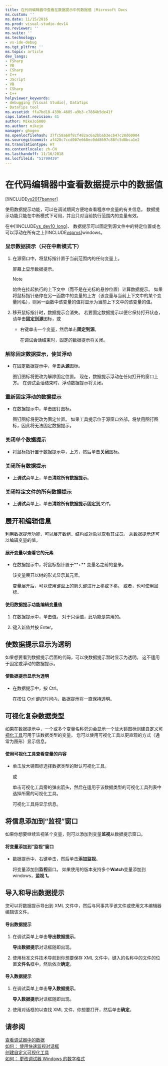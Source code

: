 ```yaml
---
title: 在代码编辑器中查看在数据提示中的数据值 |Microsoft Docs
ms.custom: ''
ms.date: 11/15/2016
ms.prod: visual-studio-dev14
ms.reviewer: ''
ms.suite: ''
ms.technology:
- vs-ide-debug
ms.tgt_pltfrm: ''
ms.topic: article
dev_langs:
- FSharp
- VB
- CSharp
- C++
- JScript
- VB
- CSharp
- C++
helpviewer_keywords:
- debugging [Visual Studio], DataTips
- DataTips tool
ms.assetid: ffa7bd18-439b-4685-a9b3-c7884b5de41f
caps.latest.revision: 41
author: MikeJo5000
ms.author: mikejo
manager: ghogen
ms.openlocfilehash: 37fc58a68f8cf482ac6a2bbab3ecb47c28d60904
ms.sourcegitcommit: af428c7ccd007e668ec0dd8697c88fc5d8bca1e2
ms.translationtype: HT
ms.contentlocale: zh-CN
ms.lasthandoff: 11/16/2018
ms.locfileid: "51799439"
---
```

# <a name="view-data-values-in-data-tips--in-the-code-editor"></a>在代码编辑器中查看数据提示中的数据值
[!INCLUDE[vs2017banner](../includes/vs2017banner.md)]

使用数据提示功能，可以在调试期间方便地查看程序中变量的有关信息。 数据提示功能只能在中断模式下可用，并且只对当前执行范围内的变量有效。  
  
 在中[!INCLUDE[vs_dev10_long](../includes/vs-dev10-long-md.md)]、 数据提示可以固定到源文件中的特定位置或也可以浮动在所有之上[!INCLUDE[vsprvs](../includes/vsprvs-md.md)]windows。  
  
### <a name="to-display-a-datatip-in-break-mode-only"></a>显示数据提示（只在中断模式下）  
  
1. 在源窗口中，将鼠标指针置于当前范围内的任何变量上。  
  
    屏幕上显示数据提示。  
  
   > [!NOTE]
   >  始终在挂起执行的上下文中（而不是在光标的悬停位置）计算数据提示。 如果将鼠标指针悬停在另一函数中的变量的上方（该变量与当前上下文中的某个变量同名），则另一函数中该变量的值将显示为当前上下文中的该变量的值。  
  
2. 移开鼠标指针时，数据提示会消失。 若要固定数据提示以便它保持打开状态，请单击**固定到源**图标，或  
  
   - 右键单击一个变量，然后单击**固定到源**。  
  
     在调试会话结束时，固定的数据提示将关闭。  
  
### <a name="to-unpin-a-datatip-and-make-it-float"></a>解除固定数据提示，使其浮动  
  
-   在固定数据提示中，单击**从源**图标。  
  
     图钉图标将更改为解除固定位置。 现在，数据提示浮动在任何打开的窗口上方。 在调试会话结束时，浮动数据提示将关闭。  
  
### <a name="to-repin-a-floating-datatip"></a>重新固定浮动的数据提示  
  
-   在数据提示中，单击图钉图标。  
  
     图钉图标将更改为固定位置。 如果工具提示位于源窗口外部，将禁用图钉图标，因此将无法固定数据提示。  
  
### <a name="to-close-a-datatip"></a>关闭单个数据提示  
  
-   将鼠标指针置于数据提示中，上方，然后单击**关闭**图标。  
  
### <a name="to-close-all-datatips"></a>关闭所有数据提示  
  
-   上**调试**菜单上，单击**清除所有数据提示**。  
  
### <a name="to-close-all-datatips-for-a-specific-file"></a>关闭特定文件的所有数据提示  
  
-   上**调试**菜单上，单击**清除所有数据提示固定到***文件*。  
  
## <a name="expanding-and-editing-information"></a>展开和编辑信息  
 利用数据提示功能，可以展开数组、结构或对象以查看其成员。 从数据提示还可以编辑变量的值。  
  
#### <a name="to-expand-a-variable-to-see-its-elements"></a>展开变量以查看它的元素  
  
-   在数据提示中，将鼠标指针置于**+** 变量名之前的登录。  
  
     该变量展开以树的形式显示其元素。  
  
     变量展开后，可以使用键盘上的箭头键进行上移或下移。 或者，也可使用鼠标。  
  
#### <a name="to-edit-the-value-of-a-variable-using-a-datatip"></a>使用数据提示功能编辑变量值  
  
1.  在数据提示中，单击值。 对于只读值，此功能是禁用的。  
  
2.  键入新值并按 Enter。  
  
## <a name="making-a-datatip-transparent"></a>使数据提示显示为透明  
 如果想要看到数据提示后面的代码，可以使数据提示暂时显示为透明。 这不适用于固定或浮动的数据提示。  
  
#### <a name="to-make-a-datatip-transparent"></a>使数据提示显示为透明  
  
-   在数据提示中，按 Ctrl。  
  
     在按住 Ctrl 键的时间内，数据提示将一直保持透明。  
  
## <a name="visualizing-complex-data-types"></a>可视化复杂数据类型  
 如果在数据提示中，一个或多个变量名称旁边会显示一个放大镜图标[创建自定义可视化工具](../debugger/create-custom-visualizers-of-data.md)可用于该数据类型的变量。 您可以使用可视化工具以更直观的方式（通常为图形）显示信息。  
  
#### <a name="to-view-the-contents-of-a-variable-using-a-visualizer"></a>使用可视化工具查看变量的内容  
  
-   单击放大镜图标选择数据类型的默认可视化工具。  
  
     或  
  
     单击可视化工具旁的弹出箭头，然后在适用于该数据类型的可视化工具列表中选择所需的可视化工具。  
  
     可视化工具将显示信息。  
  
## <a name="adding-information-to-a-watch-window"></a>将信息添加到“监视”窗口  
 如果你想要继续监视某个变量，则可以添加到变量**监视**从数据提示窗口。  
  
#### <a name="to-add-a-variable-to-the-watch-window"></a>将变量添加到“监视”窗口  
  
-   数据提示中，右键单击，然后单击**添加监视**。  
  
     将变量添加到**监视**窗口。 如果使用的版本支持多个**Watch**变量添加到 windows，**监视 1。**  
  
## <a name="importing-and-exporting-datatips"></a>导入和导出数据提示  
 您可以将数据提示导出到 XML 文件中，然后与同事共享该文件或使用文本编辑器编辑该文件。  
  
#### <a name="to-export-datatips"></a>导出数据提示  
  
1.  在调试菜单上单击**导出数据提示**。  
  
     **导出数据提示**对话框随即出现。  
  
2.  使用标准文件技术导航到你想要保存 XML 文件中，键入的名称中的文件的位置**文件名**框中，然后依次**确定**。  
  
#### <a name="to-import-datatips"></a>导入数据提示  
  
1.  在调试菜单上单击**导入数据提示**。  
  
     **导入数据提示**对话框随即出现。  
  
2.  使用对话框的以查找 XML 文件，你想要打开，然后单击**确定**。  
  
## <a name="see-also"></a>请参阅  
 [查看调试器中的数据](../debugger/viewing-data-in-the-debugger.md)   
 [如何： 使用快速监视对话框](http://msdn.microsoft.com/library/ffaee1dd-e5ce-4ef2-9401-d28329398867)   
 [创建自定义可视化工具](../debugger/create-custom-visualizers-of-data.md)   
 [如何： 更改调试器 Windows 的数字格式](http://msdn.microsoft.com/library/cd593847-a625-411d-a430-b798346ef18f)



